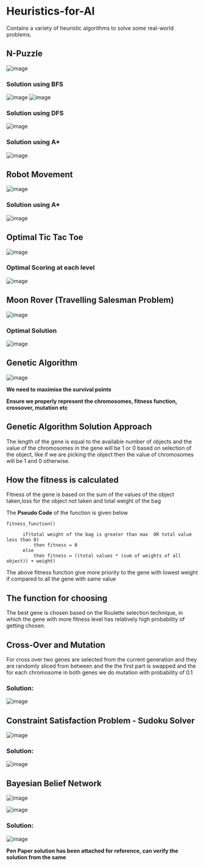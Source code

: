 # Heuristics-for-AI
Contains a variety of heuristic algorithms to solve some real-world problems.

## N-Puzzle

![image](https://user-images.githubusercontent.com/63910248/168763166-29a5b5db-172b-4031-a1c3-8bab69edf08a.png)

### Solution using BFS

![image](https://user-images.githubusercontent.com/63910248/168763617-c422d095-abb9-44e7-ab15-2029c431d3bd.png)
![image](https://user-images.githubusercontent.com/63910248/168763691-3b0d78d0-b913-4c54-93be-d1d32db9e967.png)

### Solution using DFS

![image](https://user-images.githubusercontent.com/63910248/168765541-b4e2158e-6820-450c-ac39-ee23bc0f550b.png)

### Solution using A*

![image](https://user-images.githubusercontent.com/63910248/168765847-0b9adbdb-d2b8-432a-b3f1-769f214c0665.png)

## Robot Movement

![image](https://user-images.githubusercontent.com/63910248/168768567-db97fbc2-1cb8-44a8-bc71-b3e32a78045a.png)

### Solution using A*

![image](https://user-images.githubusercontent.com/63910248/168769138-e797bd05-d489-4d56-a993-aadef7c18fde.png)

## Optimal Tic Tac Toe

![image](https://user-images.githubusercontent.com/63910248/168779114-a20dfa29-e2f3-4479-ad54-76e775ca6e92.png)

### Optimal Scoring at each level

![image](https://user-images.githubusercontent.com/63910248/168779270-5e3ac8ae-eadb-4959-9d45-89d2a304d082.png)

## Moon Rover (Travelling Salesman Problem)

![image](https://user-images.githubusercontent.com/63910248/168780682-2be36098-3da2-4b4f-bb73-2587aec57eb0.png)

### Optimal Solution

![image](https://user-images.githubusercontent.com/63910248/168780927-6ad24490-3072-479b-b07b-d5c93cdd9258.png)

## Genetic Algorithm

![image](https://user-images.githubusercontent.com/63910248/168784837-957b94ad-b862-4d69-93c4-cf675c9fdecc.png)

**We need to maximise the survival points**

**Ensure we properly represent the chromosomes, fitness function, crossover, mutation etc**

## Genetic Algorithm Solution Approach

The length of the gene is equal to the available number of objects and the value of the chromosomes in the gene will be 1 or 0 based on selection of the object, like if we are picking the object then the value of chromosomes will be 1 and 0 otherwise.

## How the fitness is calculated

Fitness of the gene is based on the sum of the values of the object taken,loss for the object not taken and total weight of the bag

The **Pseudo Code** of the function is given below
```
fitness_function()

	  if(total weight of the bag is greater than max  OR total value less than 0)
	      then fitness = 0
	  else
	      then fitness = ((total values * (sum of weights of all object)) + weight)
```
The above fitness function give more priority to the gene with lowest weight if compared to all the gene with same value

## The function for choosing

The best gene is chosen based on the Roulette selection technique, in which the gene with more fitness level has relatively high probability of getting chosen.

## Cross-Over and Mutation

For cross over two genes are selected from the current generation and they are randomly sliced from between and the the first part is swapped and the for each chromosome in both genes we do mutation with probability of 0.1

### Solution:

![image](https://user-images.githubusercontent.com/63910248/168785958-eaa8eb6b-f9cc-4755-8b86-04c17f6639ab.png)

## Constraint Satisfaction Problem - Sudoku Solver

![image](https://user-images.githubusercontent.com/63910248/168803357-a6e226ec-9b6c-4c6b-8b11-e63492caa67e.png)

### Solution:

![image](https://user-images.githubusercontent.com/63910248/168803465-06814d3b-ff74-435d-b0d6-ef1b311efeea.png)

## Bayesian Belief Network

![image](https://user-images.githubusercontent.com/63910248/168805640-a13c2f9d-6707-4a0f-9292-fca9247b8255.png)

![image](https://user-images.githubusercontent.com/63910248/168805958-9b4384b9-63be-49f6-8b12-7086b4559fbe.png)

### Solution:

![image](https://user-images.githubusercontent.com/63910248/168806073-3ce7af07-a541-4d78-ad75-e19d5fc4817d.png)

**Pen Paper solution has been attached for reference, can verify the solution from the same**
